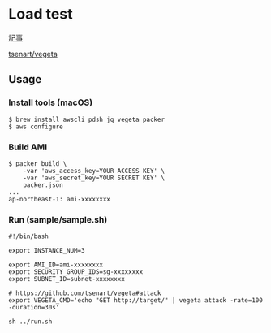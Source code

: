 # Load test

[記事](http://sambaiz.net/article/43)

[tsenart/vegeta](https://github.com/tsenart/vegeta)

## Usage

### Install tools (macOS)

```
$ brew install awscli pdsh jq vegeta packer
$ aws configure
```

### Build AMI

```
$ packer build \
    -var 'aws_access_key=YOUR ACCESS KEY' \
    -var 'aws_secret_key=YOUR SECRET KEY' \
    packer.json
...
ap-northeast-1: ami-xxxxxxxx
```

### Run (sample/sample.sh)

```
#!/bin/bash

export INSTANCE_NUM=3

export AMI_ID=ami-xxxxxxxx
export SECURITY_GROUP_IDS=sg-xxxxxxxx
export SUBNET_ID=subnet-xxxxxxxx

# https://github.com/tsenart/vegeta#attack
export VEGETA_CMD='echo "GET http://target/" | vegeta attack -rate=100 -duration=30s'

sh ../run.sh 
```


